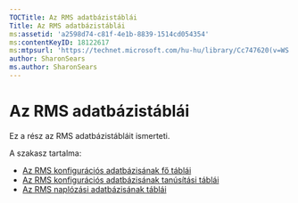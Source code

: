 ```yaml
---
TOCTitle: Az RMS adatbázistáblái
Title: Az RMS adatbázistáblái
ms:assetid: 'a2598d74-c81f-4e1b-8839-1514cd054354'
ms:contentKeyID: 18122617
ms:mtpsurl: 'https://technet.microsoft.com/hu-hu/library/Cc747620(v=WS.10)'
author: SharonSears
ms.author: SharonSears
---
```


Az RMS adatbázistáblái
======================

Ez a rész az RMS adatbázistábláit ismerteti.

A szakasz tartalma:

-   [Az RMS konfigurációs adatbázisának fő táblái](https://technet.microsoft.com/8f9e15a2-92bc-41f7-a4fd-329567afb142)
-   [Az RMS konfigurációs adatbázisának tanúsítási táblái](https://technet.microsoft.com/d392663a-1a46-42f6-a71d-f0f2c1843566)
-   [Az RMS naplózási adatbázisának táblái](https://technet.microsoft.com/7ab2104c-b12d-4807-8a4b-bcabb145ff9b)
